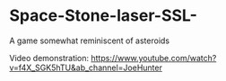 # Space-Stone-laser-SSL-
A game somewhat reminiscent of asteroids

Video demonstration: https://www.youtube.com/watch?v=f4X_SGK5hTU&ab_channel=JoeHunter

